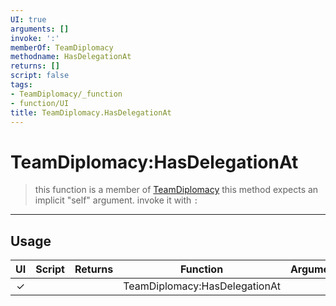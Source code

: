 ```yaml
---
UI: true
arguments: []
invoke: ':'
memberOf: TeamDiplomacy
methodname: HasDelegationAt
returns: []
script: false
tags:
- TeamDiplomacy/_function
- function/UI
title: TeamDiplomacy.HasDelegationAt
---
```

# TeamDiplomacy:HasDelegationAt
> this function is a member of [TeamDiplomacy](civ-6/lua/TeamDiplomacy.md)
> this method expects an implicit "self" argument. invoke it with `:`
-----
## Usage
|  UI | Script | Returns | Function | Arguments |
|:---:|:------:|-------:|:--------:|:---------|
|✓| ||TeamDiplomacy:HasDelegationAt||

